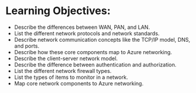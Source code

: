 # Learning Objectives:
  -  Describe the differences between WAN, PAN, and LAN.
  -  List the different network protocols and network standards.
  -  Describe network communication concepts like the TCP/IP model, DNS, and ports.
  -  Describe how these core components map to Azure networking.
  -  Describe the client-server network model.
  -  Describe the difference between authentication and authorization.
  -  List the different network firewall types.
  -  List the types of items to monitor in a network.
  -  Map core network components to Azure networking.
